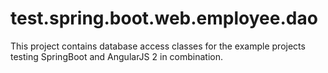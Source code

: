 # test.spring.boot.web.employee.dao

This project contains database access classes for the example projects testing SpringBoot and AngularJS 2 in combination.